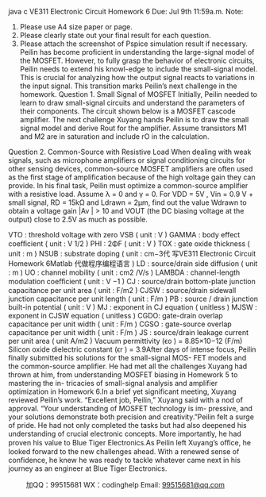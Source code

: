 java c
VE311 Electronic Circuit Homework 6 
Due: Jul 9th 11:59a.m. 
Note: 
1) Please use A4 size paper or page. 
2) Please clearly state out your final result for each question. 
3) Please attach the screenshot of Pspice simulation result if necessary. Peilin   has   become   proficient in understanding   the large-signal model of   the MOSFET.   However,   to   fully   grasp   the   behavior   of electronic   circuits,   Peilin   needs   to   extend   his   knowl-edge   to   include   the   small-signal   model. This   is   crucial   for   analyzing   how   the   output   signal   reacts   to   variations   in   the   input   signal. This   transition   marks   Peilin’s   next   challenge   in   the   homework.
Question 1.    Small Signal of MOSFET 
Initially, Peilin   needed   to   learn   to   draw   small-signal   circuits   and   understand   the   parameters   of   their   components. The   circuit   shown   below   is   a   MOSFET   cascode   amplifier. The   next   challenge   Xuyang   hands   Peilin   is   to   draw   the   small   signal   model   and   derive   Rout for   the   amplifier.   Assume transistors M1 and M2      are in   saturation   and   include   rO in the   calculation. 

Question 2.    Common-Source with Resistive Load When dealing with weak signals, such as microphone amplifiers or   signal   conditioning   circuits   for other sensing devices, common-source MOSFET amplifiers are often used as the first stage   of   amplification   because   of   the   high   voltage   gain   they   can   provide.    In   his   final   task,   Peilin   must   optimize   a   common-source   amplifier   with   a   resistive   load.    Assume   λ   =   0   and   γ    =   0.   For   VDD         =   5V   ,   Vin         =   0.9   V   +   small   signal,   RD         =      15kΩ   and   Ldrawn         =   2µm,   find   out   the value   Wdrawn      to   obtain   a   voltage   gain      |Av |      >   10   and   VOUT       (the   DC   biasing   voltage   at   the   output)   close   to   2.5V   as   much   as   possible.


VTO   :   threshold   voltage   with   zero   VSB         (   unit   :   V   )
GAMMA   :   body   effect   coeﬀicient   (   unit   :      V   1/2      )
PHI   :   2ΦF         (   unit   :   V   )
TOX   :   gate   oxide   thickness   (   unit   :   m   )
NSUB   :   substrate   doping   (   unit   :   cm−3代 写VE311 Electronic Circuit Homework 6Matlab
代做程序编程语言      )
LD   :   source/drain   side   diffusion   (   unit   :   m   )
UO   :   channel   mobility   (   unit   :   cm2   /V/s   )
LAMBDA   :   channel-length   modulation   coeﬀicient   (   unit   :      V −1      )
CJ   :   source/drain   bottom-plate   junction   capacitance   per   unit   area   (   unit   :   F/m2    )
CJSW   :   source/drain   sidewall junction   capacitance   per   unit   length   (   unit   :   F/m   )
PB   :   source   /   drain junction   built-in   potential   (   unit   :   V   )
MJ   :   exponent   in   CJ   equation   (   unitless   )
MJSW   :   exponent   in   CJSW   equation   (   unitless   )
CGDO:   gate-drain   overlap   capacitance   per   unit   width   (   unit   :   F/m   )
CGSO   :   gate-source   overlap   capacitance   per   unit   width   (   unit   :   F/m   )
JS   :   source/drain   leakage   current   per   unit   area   (   unit    A/m2      )
Vacuum   permittivity   (ϵo   )   =   8.85×10−12   (F/m)
Silicon   oxide   dielectric   constant   (ϵr   )   =   3.9After days of intense focus,   Peilin finally submitted   his   solutions   for   the   small-signal   MOS-   FET   models   and   the   common-source   amplifier.    He   had   met   all   the   challenges   Xuyang   had   thrown   at   him,   from   understanding   MOSFET   biasing   in   Homework   5   to   mastering   the   in-   tricacies   of small-signal   analysis   and   amplifier   optimization   in   Homework   6.In   a   brief yet   significant   meeting,   Xuyang   reviewed   Peilin’s   work.    “Excellent job,   Peilin,”   Xuyang   said   with   a   nod   of   approval.      “Your   understanding   of   MOSFET   technology   is   im-      pressive,   and   your   solutions   demonstrate   both   precision   and   creativity.”Peilin   felt   a   surge   of   pride. He   had   not   only   completed   the   tasks   but   had   also   deepened   his   understanding   of crucial   electronic   concepts. More   importantly,   he   had   proven   his   value   to   Blue   Tiger   Electronics.As   Peilin   left   Xuyang’s   oﬀice, he   looked   forward   to   the   new   challenges   ahead. With   a   renewed      sense      of   confidence, he knew he   was ready   to   tackle   whatever came next in his   journey   as   an   engineer   at   Blue   Tiger   Electronics.




         
加QQ：99515681  WX：codinghelp  Email: 99515681@qq.com
